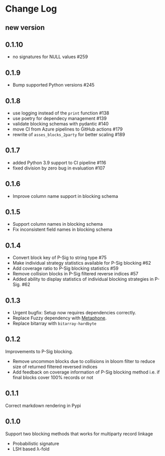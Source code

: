 # Change Log

## new version

## 0.1.10

* no signatures for NULL values #259

## 0.1.9

* Bump supported Python versions #245

## 0.1.8

* use logging instead of the `print` function  #138
* use poetry for dependecy management  #139
* validate blocking schemas with pydantic #140
* move CI from Azure pipelines to GitHub actions #179
* rewrite of `asses_blocks_2party` for better scaling #189

## 0.1.7

* added Python 3.9 support to CI pipeline #116
* fixed division by zero bug in evaluation #107

## 0.1.6

* Improve column name support in blocking schema

## 0.1.5

* Support column names in blocking schema
* Fix inconsistent field names in blocking schema

## 0.1.4

* Convert block key of P-Sig to string type #75
* Make individual strategy statistics available for P-Sig blocking #62
* Add coverage ratio to P-Sig blocking statistics #59
* Remove collision blocks in P-Sig filtered reverse indices #57
* Added ability to display statistics of individual blocking strategies in P-Sig. #62

## 0.1.3

* Urgent bugfix: Setup now requires dependencies correctly. 
* Replace Fuzzy dependency with [Metaphone](https://pypi.org/project/Metaphone/).
* Replace bitarray with `bitarray-hardbyte`

## 0.1.2

Improvements to P-Sig blocking.

* Remove uncommon blocks due to collisions in bloom filter to reduce size of returned filtered reversed indices
* Add feedback on coverage information of P-Sig blocking method i.e. if final blocks cover 100% records or not

## 0.1.1

Correct markdown rendering in Pypi

## 0.1.0

Support two blocking methods that works for multiparty record linkage

* Probabilistic signature
* LSH based λ-fold
